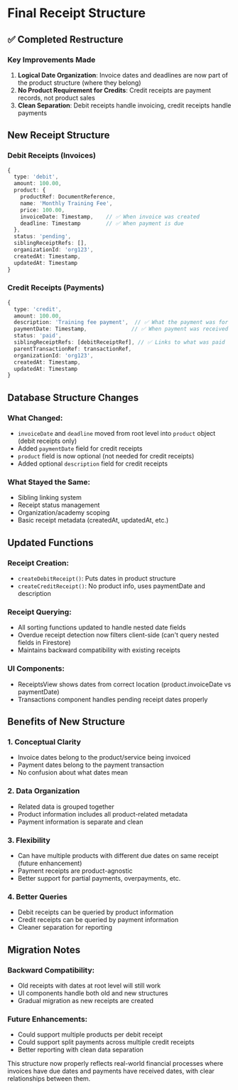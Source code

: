 # Final Receipt Structure

## ✅ Completed Restructure

### Key Improvements Made

1. **Logical Date Organization**: Invoice dates and deadlines are now part of the product structure (where they belong)
2. **No Product Requirement for Credits**: Credit receipts are payment records, not product sales
3. **Clean Separation**: Debit receipts handle invoicing, credit receipts handle payments

## New Receipt Structure

### Debit Receipts (Invoices)
```typescript
{
  type: 'debit',
  amount: 100.00,
  product: {
    productRef: DocumentReference,
    name: 'Monthly Training Fee',
    price: 100.00,
    invoiceDate: Timestamp,    // ✅ When invoice was created
    deadline: Timestamp        // ✅ When payment is due
  },
  status: 'pending',
  siblingReceiptRefs: [],
  organizationId: 'org123',
  createdAt: Timestamp,
  updatedAt: Timestamp
}
```

### Credit Receipts (Payments)
```typescript
{
  type: 'credit',
  amount: 100.00,
  description: 'Training fee payment',  // ✅ What the payment was for
  paymentDate: Timestamp,              // ✅ When payment was received
  status: 'paid',
  siblingReceiptRefs: [debitReceiptRef], // ✅ Links to what was paid
  parentTransactionRef: transactionRef,
  organizationId: 'org123',
  createdAt: Timestamp,
  updatedAt: Timestamp
}
```

## Database Structure Changes

### What Changed:
- `invoiceDate` and `deadline` moved from root level into `product` object (debit receipts only)
- Added `paymentDate` field for credit receipts  
- `product` field is now optional (not needed for credit receipts)
- Added optional `description` field for credit receipts

### What Stayed the Same:
- Sibling linking system
- Receipt status management  
- Organization/academy scoping
- Basic receipt metadata (createdAt, updatedAt, etc.)

## Updated Functions

### Receipt Creation:
- `createDebitReceipt()`: Puts dates in product structure
- `createCreditReceipt()`: No product info, uses paymentDate and description

### Receipt Querying:
- All sorting functions updated to handle nested date fields
- Overdue receipt detection now filters client-side (can't query nested fields in Firestore)
- Maintains backward compatibility with existing receipts

### UI Components:
- ReceiptsView shows dates from correct location (product.invoiceDate vs paymentDate)
- Transactions component handles pending receipt dates properly

## Benefits of New Structure

### 1. **Conceptual Clarity**
- Invoice dates belong to the product/service being invoiced
- Payment dates belong to the payment transaction
- No confusion about what dates mean

### 2. **Data Organization**
- Related data is grouped together
- Product information includes all product-related metadata
- Payment information is separate and clean

### 3. **Flexibility**
- Can have multiple products with different due dates on same receipt (future enhancement)
- Payment receipts are product-agnostic
- Better support for partial payments, overpayments, etc.

### 4. **Better Queries**
- Debit receipts can be queried by product information
- Credit receipts can be queried by payment information  
- Cleaner separation for reporting

## Migration Notes

### Backward Compatibility:
- Old receipts with dates at root level will still work
- UI components handle both old and new structures
- Gradual migration as new receipts are created

### Future Enhancements:
- Could support multiple products per debit receipt
- Could support split payments across multiple credit receipts
- Better reporting with clean data separation

This structure now properly reflects real-world financial processes where invoices have due dates and payments have received dates, with clear relationships between them.